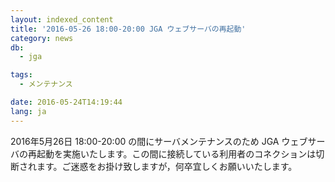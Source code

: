 ```yaml
---
layout: indexed_content
title: '2016-05-26 18:00-20:00 JGA ウェブサーバの再起動'
category: news
db:
  - jga

tags:
  - メンテナンス

date: 2016-05-24T14:19:44
lang: ja
---
```


2016年5月26日 18:00-20:00 の間にサーバメンテナンスのため JGA ウェブサーバの再起動を実施いたします。この間に接続している利用者のコネクションは切断されます。ご迷惑をお掛け致しますが，何卒宜しくお願いいたします。
